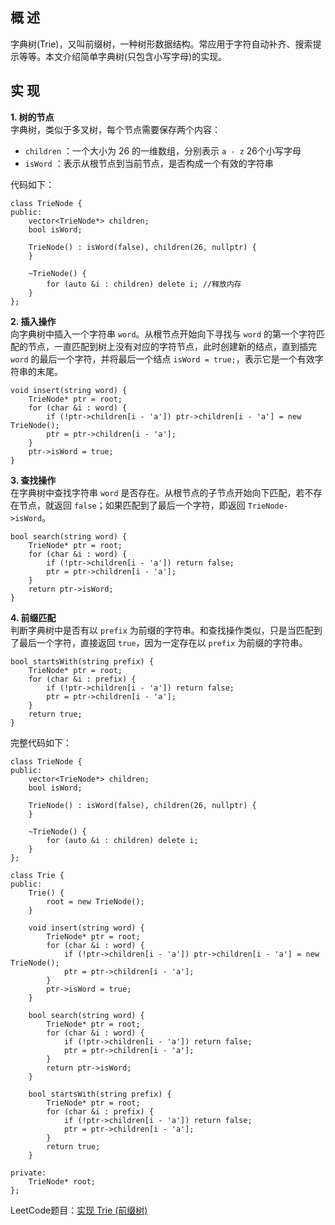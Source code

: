## 概 述
字典树(Trie)，又叫前缀树，一种树形数据结构。常应用于字符自动补齐、搜索提示等等。本文介绍简单字典树(只包含小写字母)的实现。

## 实 现
**1. 树的节点**  
字典树，类似于多叉树，每个节点需要保存两个内容：  
- `children` ：一个大小为 26 的一维数组，分别表示 `a - z` 26个小写字母  
- `isWord` ：表示从根节点到当前节点，是否构成一个有效的字符串  

代码如下：
```
class TrieNode {
public:
    vector<TrieNode*> children;
    bool isWord;

    TrieNode() : isWord(false), children(26, nullptr) {
    }

    ~TrieNode() {
        for (auto &i : children) delete i; //释放内存
    }
};
```
**2. 插入操作**  
向字典树中插入一个字符串 `word`。从根节点开始向下寻找与 `word` 的第一个字符匹配的节点，一直匹配到树上没有对应的字符节点，此时创建新的结点，直到插完 `word` 的最后一个字符，并将最后一个结点 `isWord = true;`，表示它是一个有效字符串的末尾。
```
void insert(string word) {
    TrieNode* ptr = root;
    for (char &i : word) {
        if (!ptr->children[i - 'a']) ptr->children[i - 'a'] = new TrieNode();
        ptr = ptr->children[i - 'a'];
    }
    ptr->isWord = true;
}
```
**3. 查找操作**  
在字典树中查找字符串 `word` 是否存在。从根节点的子节点开始向下匹配，若不存在节点，就返回 `false`；如果匹配到了最后一个字符，即返回 `TrieNode->isWord`。
```
bool search(string word) {
    TrieNode* ptr = root;
    for (char &i : word) {
        if (!ptr->children[i - 'a']) return false;
        ptr = ptr->children[i - 'a'];
    }
    return ptr->isWord;
}
```
**4. 前缀匹配**  
判断字典树中是否有以 `prefix` 为前缀的字符串。和查找操作类似，只是当匹配到了最后一个字符，直接返回 `true`，因为一定存在以 `prefix` 为前缀的字符串。
```
bool startsWith(string prefix) {
    TrieNode* ptr = root;
    for (char &i : prefix) {
        if (!ptr->children[i - 'a']) return false;
        ptr = ptr->children[i - 'a'];
    }
    return true;
}
```
完整代码如下：
```
class TrieNode {
public:
    vector<TrieNode*> children;
    bool isWord;

    TrieNode() : isWord(false), children(26, nullptr) {
    }

    ~TrieNode() {
        for (auto &i : children) delete i;
    }
};

class Trie {
public:
    Trie() {
        root = new TrieNode();
    }
    
    void insert(string word) {
        TrieNode* ptr = root;
        for (char &i : word) {
            if (!ptr->children[i - 'a']) ptr->children[i - 'a'] = new TrieNode();
            ptr = ptr->children[i - 'a'];
        }
        ptr->isWord = true;
    }
    
    bool search(string word) {
        TrieNode* ptr = root;
        for (char &i : word) {
            if (!ptr->children[i - 'a']) return false;
            ptr = ptr->children[i - 'a'];
        }
        return ptr->isWord;
    }
    
    bool startsWith(string prefix) {
        TrieNode* ptr = root;
        for (char &i : prefix) {
            if (!ptr->children[i - 'a']) return false;
            ptr = ptr->children[i - 'a'];
        }
        return true;
    }

private:
    TrieNode* root;
};
```
LeetCode题目：[实现 Trie (前缀树)](https://leetcode-cn.com/problems/implement-trie-prefix-tree/)
